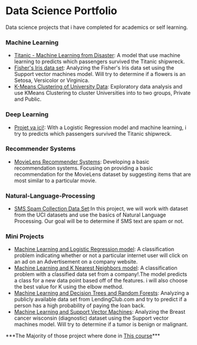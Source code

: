 <h1>Data Science Portfolio</h1>
<p>Data science projects that i have completed for academics or self learning.</p>


<h3>Machine Learning</h3>
<ul>
<li><a href="https://github.com/gabrielbonin01/data-science-portfolio/blob/main/Data%20science%20portfolio/Machine%20learning%20projects/Titanic%20-%20Machine%20Learning%20from%20Disaster/Titanic%20-%20Machine%20Learning%20from%20Disaster.ipynb">Titanic - Machine Learning from Disaster</a>: A model that use machine learning to predicts which passengers survived the Titanic shipwreck.</li>

<li><a href="https://github.com/gabrielbonin01/data-science-portfolio/blob/main/Data%20science%20portfolio/Machine%20learning%20projects/Fisher's%20Iris%20data%20set/Fisher's%20Iris%20data%20set.ipynb">Fisher's Iris data set</a>:  Analyzing the Fisher's Iris data set using the Support vector machines model. Will try to determine if a flowers is an Setosa, Versicolor or Virginica.</li>

<li><a href="https://github.com/gabrielbonin01/data-science-portfolio/blob/main/Data%20science%20portfolio/Machine%20learning%20projects/K-Means%20Clustering%20of%20University%20Data/K-Means%20Clustering%20of%20University%20Data.ipynb">K-Means Clustering of University Data</a>:  Exploratory data analysis and use KMeans Clustering to cluster Universities into to two groups, Private and Public.</li>

</ul>


<h3>Deep Learning</h3>
<ul>
<li><a href="https://github.com/gabrielbonin01/data-science-portfolio/blob/main/Data%20science%20portfolio/Machine%20learning%20projects/Titanic%20-%20Machine%20Learning%20from%20Disaster/Titanic%20-%20Machine%20Learning%20from%20Disaster.ipynb">Projet va ici!</a>: With a Logistic Regression model and machine learning, i try to predicts which passengers survived the Titanic shipwreck.</li>

</ul>

<h3>Recommender Systems</h3>
<ul>
<li><a href="https://github.com/gabrielbonin01/data-science-portfolio/blob/main/Data%20science%20portfolio/Recommender%20Systems/MovieLens%20Recommender%20Systems/MovieLens%20Recommender%20Systems.ipynb">MovieLens Recommender Systems</a>: Developing a basic recommendation systems. Focusing on providing a basic recommendation for the MovieLens dataset by suggesting items that are most similar to a particular movie.</li>

</ul>

<h3>Natural-Language-Processing</h3>
<ul>
<li><a href="https://github.com/gabrielbonin01/data-science-portfolio/blob/main/Data%20science%20portfolio/Natural%20Language%20Processing/SMS%20Spam%20Collection%20Data%20Set/SMS%20Spam%20Collection%20Data%20Set.ipynb">SMS Spam Collection Data Set</a>:In this project, we will work with dataset from the UCI datasets and use the basics of Natural Language Processing. Our goal will be to determine if SMS text are spam or not.</li>

</ul>

<h3>Mini Projects</h3>
<ul>
<li><a href="https://github.com/gabrielbonin01/data-science-portfolio/blob/main/Data%20science%20portfolio/Mini%20Machine%20learning%20projects/Machine%20Learning%20and%20Logistic%20Regression%20model/Machine%20Learning%20and%20Logistic%20Regression%20model.ipynb">Machine Learning and Logistic Regression model</a>: A classification problem indicating whether or not a particular internet user will click on an ad on an Advertisement on a company website.</li>

<li><a href="https://github.com/gabrielbonin01/data-science-portfolio/blob/main/Data%20science%20portfolio/Mini%20Machine%20learning%20projects/Machine%20Learning%20and%20K%20Means%20Clustering/Machine%20Learning%20and%20K%20Means%20Clustering.ipynb">Machine Learning and K Nearest Neighbors model</a>: A classification problem with a classified data set from a company!.The model predicts a class for a new data point based off of the features. i will also choose the best value for K using the elbow method.</li>

<li><a href="https://github.com/gabrielbonin01/data-science-portfolio/blob/main/Data%20science%20portfolio/Mini%20Machine%20learning%20projects/Machine%20Learning%20and%20Decision%20Trees%20and%20Random%20Forests/Machine%20Learning%20and%20Decision%20Trees%20and%20Random%20Forests.ipynb">Machine Learning and Decision Trees and Random Forests</a>:  Analyzing a publicly available data set from LendingClub.com and try to predict if a person has a high probability of paying the loan back.</li>

<li><a href="https://github.com/gabrielbonin01/data-science-portfolio/blob/main/Data%20science%20portfolio/Mini%20Machine%20learning%20projects/Machine%20Learning%20and%20Support%20Vector%20Machines/Machine%20Learning%20and%20Support%20Vector%20Machines.ipynb">Machine Learning and Support Vector Machines</a>:  Analyzing the Breast cancer wisconsin (diagnostic) dataset using the Support vector machines model. Will try to determine if a tumor is benign or malignant.</li>


</ul>
<h7>***The Majority of those project where done in <a href="https://www.udemy.com/course/python-for-data-science-and-machine-learning-bootcamp/">This course</a>***</h7>

<!--- 



<li><a href="https://github.com/sajal2692/data-science-portfolio/blob/master/finding_donors/finding_donors.ipynb">Supervised Learning: Finding Donors for CharityML</a>: Testing out several different supervised learning algorithms to build a model that accurately predicts whether an individual makes more than $50,000, to identify likely donors for a fictional non-profit organisation.</li>
<li><a href="https://github.com/sajal2692/data-science-portfolio/blob/master/customer_segments/customer_segments.ipynb">Unsupervised Learning: Creating Customer Segments</a>: Analyzing a dataset containing data on various customers' annual spending amounts (reported in monetary units) of diverse product categories for discovering internal structure, patterns and knowledge.</li>
<li><a href="https://github.com/sajal2692/Training-a-Smartcab-to-Drive">Reinforcement Learning: Training a Smartcab to Drive</a>: Creating an optimized Q-Learning driving agent that will navigate a Smartcab through its environment towards a goal.</li>
<li><a href="https://github.com/sajal2692/data-science-portfolio/blob/master/digit_recognition-mnist-sequence.ipynb">Deep Learning: Digit Sequence Recognition using CNNs</a>:  Designing and implementing a Convolutional Neural Network that learns to recognize sequences of digits using synthetic data generated by concatenating images from MNIST.</li>
</ul>
<p><em>Tools: scikit-learn, Pandas, Seaborn, Matplotlib, Pygame</em></p>
</li>
<li>
<h3><a id="user-content-natural-language-processing" class="anchor" aria-hidden="true" href="#natural-language-processing"><svg class="octicon octicon-link" viewBox="0 0 16 16" version="1.1" width="16" height="16" aria-hidden="true"><path fill-rule="evenodd" d="M7.775 3.275a.75.75 0 001.06 1.06l1.25-1.25a2 2 0 112.83 2.83l-2.5 2.5a2 2 0 01-2.83 0 .75.75 0 00-1.06 1.06 3.5 3.5 0 004.95 0l2.5-2.5a3.5 3.5 0 00-4.95-4.95l-1.25 1.25zm-4.69 9.64a2 2 0 010-2.83l2.5-2.5a2 2 0 012.83 0 .75.75 0 001.06-1.06 3.5 3.5 0 00-4.95 0l-2.5 2.5a3.5 3.5 0 004.95 4.95l1.25-1.25a.75.75 0 00-1.06-1.06l-1.25 1.25a2 2 0 01-2.83 0z"></path></svg></a>Natural Language Processing</h3>
<ul>
<li>
<p><a href="https://github.com/sajal2692/data-science-portfolio/blob/master/3-Way%20Sentiment%20Analysis%20for%20Tweets.ipynb">3-way Sentiment Analysis for Tweets</a>: 3-way polarity (positive, negative, neutral) classification system for tweets, without using NLTK's sentiment analysis engine.</p>
</li>
<li>
<p><a href="https://github.com/sajal2692/data-science-portfolio/blob/master/Cross%20Language%20Information%20Retrieval.ipynb">Cross language Information Retrieval</a>: Cross language information retrieval system (CLIR) which, given a query in German, searches text documents written in English.</p>
</li>
</ul>
<p><em>Tools: NLTK, scikit</em></p>
</li>
<li>
<h3><a id="user-content-data-analysis-and-visualisation" class="anchor" aria-hidden="true" href="#data-analysis-and-visualisation"><svg class="octicon octicon-link" viewBox="0 0 16 16" version="1.1" width="16" height="16" aria-hidden="true"><path fill-rule="evenodd" d="M7.775 3.275a.75.75 0 001.06 1.06l1.25-1.25a2 2 0 112.83 2.83l-2.5 2.5a2 2 0 01-2.83 0 .75.75 0 00-1.06 1.06 3.5 3.5 0 004.95 0l2.5-2.5a3.5 3.5 0 00-4.95-4.95l-1.25 1.25zm-4.69 9.64a2 2 0 010-2.83l2.5-2.5a2 2 0 012.83 0 .75.75 0 001.06-1.06 3.5 3.5 0 00-4.95 0l-2.5 2.5a3.5 3.5 0 004.95 4.95l1.25-1.25a.75.75 0 00-1.06-1.06l-1.25 1.25a2 2 0 01-2.83 0z"></path></svg></a>Data Analysis and Visualisation</h3>
<ul>
<li><strong>Python</strong>
<ul>
<li><a href="https://github.com/sajal2692/Scalable-Walkability-Analysis-of-Melbourne">Scalable Walkability Analysis of Melbourne</a>: Analysis of walkability of suburbs in Melbourne, Victoria and its implications.</li>
<li><a href="https://github.com/sajal2692/data-science-portfolio/blob/master/Titanic%20Dataset%20-%20Exploratory%20Analysis.ipynb">Titanic Dataset - Exploratory Analysis</a>: Exploratory Analysis of the passengers onboard RMS Titanic using Pandas and Seaborn visualisations.</li>
<li><a href="https://github.com/sajal2692/data-science-portfolio/blob/master/Stock%20Market%20Analysis%20for%20Tech%20Stocks.ipynb">Stock Market Analysis for Tech Stocks</a>: Analysis of technology stocks including change in price over time, daily returns, and stock behaviour prediction.</li>
<li><a href="https://github.com/sajal2692/data-science-portfolio/blob/master/2016%20General%20Election%20Poll%20Analysis.ipynb">2016 US General Election Poll Data Analysis</a>: Very simple analysis of 2016 US General Election Poll data.</li>
<li><a href="https://github.com/sajal2692/data-science-portfolio/blob/master/911%20Calls%20-%20Exploratory%20Analysis.ipynb">911 Calls - Exploratory Analysis</a>: Exploratory Data Analysis of the 911 calls dataset hosted on Kaggle. Demonstrates extraction of useful features from different variables.</li>
</ul>
</li>
</ul>
<p><em>Tools: Pandas, Folium, Seaborn and Matplotlib</em></p>
<ul>
<li><strong>R</strong>
<ul>
<li><a href="http://rpubs.com/sajal_sharma/brfss2013" rel="nofollow">Behavioral Risk Factor Surveillance System(BRFSS) 2013: Exploratory Data Analysis</a>: Exploratory analysis of the BRFSS-2013 data set, focusing on investigating the relationship between education and eating habits, sleep and mental health, and smoking, drinking and general health of a person.</li>
<li><a href="http://rpubs.com/sajal_sharma/inferential_statistics" rel="nofollow">Inferential Statistics: Do men or women oppose sex education?</a> : Using the GSS (General Social Survey) dataset to infer if, in the year 2012, were men, of 18 years or above in the United States, more likely to oppose sex education in public schools than women.</li>
<li><a href="http://rpubs.com/sajal_sharma/corruption_viz" rel="nofollow">Data Visualization: Corruption and Human Development</a>: A scatter plot for the relationship between the 'Human Development Index' and the 'Corruption Perceptions Index' of countries.</li>
<li><a href="http://rpubs.com/sajal_sharma/moneyball_lost_players" rel="nofollow">Moneyball: Analysing and replacing lost players</a>: Exploration of baseball data for the year 2001 to look at replacements for key players lost by the Oakland A's in 2001. Inspired by the book/movie: Moneyball.</li>
</ul>
</li>
</ul>
</li>
<li>
<h3><a id="user-content-micro-projects" class="anchor" aria-hidden="true" href="#micro-projects"><svg class="octicon octicon-link" viewBox="0 0 16 16" version="1.1" width="16" height="16" aria-hidden="true"><path fill-rule="evenodd" d="M7.775 3.275a.75.75 0 001.06 1.06l1.25-1.25a2 2 0 112.83 2.83l-2.5 2.5a2 2 0 01-2.83 0 .75.75 0 00-1.06 1.06 3.5 3.5 0 004.95 0l2.5-2.5a3.5 3.5 0 00-4.95-4.95l-1.25 1.25zm-4.69 9.64a2 2 0 010-2.83l2.5-2.5a2 2 0 012.83 0 .75.75 0 001.06-1.06 3.5 3.5 0 00-4.95 0l-2.5 2.5a3.5 3.5 0 004.95 4.95l1.25-1.25a.75.75 0 00-1.06-1.06l-1.25 1.25a2 2 0 01-2.83 0z"></path></svg></a>Micro Projects:</h3>
<ul>
<li>
<p><strong>Python</strong></p>
<ul>
<li><a href="https://github.com/sajal2692/data-science-portfolio/blob/master/ML%20Micro%20Projects/Machine%20Learning%20with%20Logistic%20Regression.ipynb">ML with Logistic Regression</a>: Using Logistic Regression to predict whether an internet user clicked an ad or not.</li>
<li><a href="https://github.com/sajal2692/data-science-portfolio/blob/master/ML%20Micro%20Projects/ML%20with%20K%20Nearest%20Neighbors.ipynb">ML with K Nearest Neighbours</a>: Using KNN to classify instances from a fake dataset into two target classes, while choosing the best value for K using the elbow method.</li>
<li><a href="https://github.com/sajal2692/data-science-portfolio/blob/master/ML%20Micro%20Projects/Machine%20Learning%20with%20Decision%20Trees%20and%20Random%20Forests.ipynb">ML with Decision Trees and Random Forests</a>: Using Decision Trees and Random Forests to predict whether a lender will pay their loan back. Uses publically available data from LendingClub.com</li>
<li><a href="https://github.com/sajal2692/data-science-portfolio/blob/master/ML%20Micro%20Projects/Recommender%20Systems%20with%20Python.ipynb">Movie Recommendations using Recommender Systems</a>: A micro project to build a recommendation system that makes movie recommendations based on user review similarities.</li>
</ul>
</li>
<li>
<p><strong>R</strong></p>
<ul>
<li><a href="http://rpubs.com/sajal_sharma/micro_logistic" rel="nofollow">ML Logistic Regression</a>: Predicting salary class of a person using logistic regression.</li>
<li><a href="http://rpubs.com/sajal_sharma/micro_dt_rf" rel="nofollow">ML Decision Trees and Random Forests</a>: Using Decision Trees and Random Forests to classify schools as Private or Public.</li>
</ul>
</li>
</ul>
</li>
</ul>
<p>I also dabble in all other kinds of technology. You can find a general portfolio <a href="https://github.com/sajal2692/general-portfolio/blob/master/README.md">here</a>.</p>
<p>If you liked what you saw, want to have a chat with me about the portfolio, work opportunities, or collaboration, shoot an email at <a href="mailto:contact@sajalsharma.com">contact@sajalsharma.com</a>.</p>
</article>
    


--->